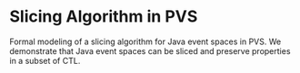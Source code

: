 # Slicing Algorithm in PVS
Formal modeling of a slicing algorithm for Java event spaces in PVS. We demonstrate that Java event spaces can be sliced and preserve properties in a subset of CTL.

